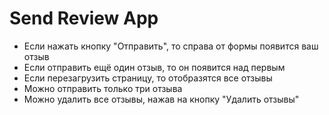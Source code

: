 # Send Review App

- Если нажать кнопку "Отправить", то справа от формы появится ваш отзыв
- Если отправить ещё один отзыв, то он появится над первым
- Если перезагрузить страницу, то отобразятся все отзывы
- Можно отправить только три отзыва
- Можно удалить все отзывы, нажав на кнопку "Удалить отзывы"
